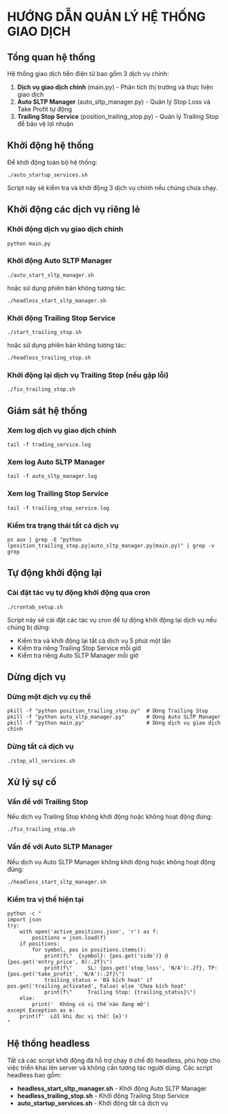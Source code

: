 # HƯỚNG DẪN QUẢN LÝ HỆ THỐNG GIAO DỊCH

## Tổng quan hệ thống
Hệ thống giao dịch tiền điện tử bao gồm 3 dịch vụ chính:
1. **Dịch vụ giao dịch chính** (main.py) - Phân tích thị trường và thực hiện giao dịch
2. **Auto SLTP Manager** (auto_sltp_manager.py) - Quản lý Stop Loss và Take Profit tự động
3. **Trailing Stop Service** (position_trailing_stop.py) - Quản lý Trailing Stop để bảo vệ lợi nhuận

## Khởi động hệ thống
Để khởi động toàn bộ hệ thống:
```
./auto_startup_services.sh
```

Script này sẽ kiểm tra và khởi động 3 dịch vụ chính nếu chúng chưa chạy.

## Khởi động các dịch vụ riêng lẻ

### Khởi động dịch vụ giao dịch chính
```
python main.py
```

### Khởi động Auto SLTP Manager
```
./auto_start_sltp_manager.sh
```
hoặc sử dụng phiên bản không tương tác:
```
./headless_start_sltp_manager.sh
```

### Khởi động Trailing Stop Service
```
./start_trailing_stop.sh
```
hoặc sử dụng phiên bản không tương tác:
```
./headless_trailing_stop.sh
```

### Khởi động lại dịch vụ Trailing Stop (nếu gặp lỗi)
```
./fix_trailing_stop.sh
```

## Giám sát hệ thống

### Xem log dịch vụ giao dịch chính
```
tail -f trading_service.log
```

### Xem log Auto SLTP Manager
```
tail -f auto_sltp_manager.log
```

### Xem log Trailing Stop Service
```
tail -f trailing_stop_service.log
```

### Kiểm tra trạng thái tất cả dịch vụ
```
ps aux | grep -E "python (position_trailing_stop.py|auto_sltp_manager.py|main.py)" | grep -v grep
```

## Tự động khởi động lại

### Cài đặt tác vụ tự động khởi động qua cron
```
./crontab_setup.sh
```

Script này sẽ cài đặt các tác vụ cron để tự động khởi động lại dịch vụ nếu chúng bị dừng:
- Kiểm tra và khởi động lại tất cả dịch vụ 5 phút một lần
- Kiểm tra riêng Trailing Stop Service mỗi giờ
- Kiểm tra riêng Auto SLTP Manager mỗi giờ

## Dừng dịch vụ

### Dừng một dịch vụ cụ thể
```
pkill -f "python position_trailing_stop.py"  # Dừng Trailing Stop
pkill -f "python auto_sltp_manager.py"       # Dừng Auto SLTP Manager
pkill -f "python main.py"                    # Dừng dịch vụ giao dịch chính
```

### Dừng tất cả dịch vụ
```
./stop_all_services.sh
```

## Xử lý sự cố

### Vấn đề với Trailing Stop
Nếu dịch vụ Trailing Stop không khởi động hoặc không hoạt động đúng:
```
./fix_trailing_stop.sh
```

### Vấn đề với Auto SLTP Manager
Nếu dịch vụ Auto SLTP Manager không khởi động hoặc không hoạt động đúng:
```
./headless_start_sltp_manager.sh
```

### Kiểm tra vị thế hiện tại
```
python -c "
import json
try:
    with open('active_positions.json', 'r') as f:
        positions = json.load(f)
    if positions:
        for symbol, pos in positions.items():
            print(f\"  {symbol}: {pos.get('side')} @ {pos.get('entry_price', 0):.2f}\")
            print(f\"     SL: {pos.get('stop_loss', 'N/A'):.2f}, TP: {pos.get('take_profit', 'N/A'):.2f}\")
            trailing_status = 'Đã kích hoạt' if pos.get('trailing_activated', False) else 'Chưa kích hoạt'
            print(f\"     Trailing Stop: {trailing_status}\")
    else:
        print('  Không có vị thế nào đang mở')
except Exception as e:
    print(f'  Lỗi khi đọc vị thế: {e}')
"
```

## Hệ thống headless
Tất cả các script khởi động đã hỗ trợ chạy ở chế độ headless, phù hợp cho việc triển khai lên server và không cần tương tác người dùng. Các script headless bao gồm:

- **headless_start_sltp_manager.sh** - Khởi động Auto SLTP Manager
- **headless_trailing_stop.sh** - Khởi động Trailing Stop Service
- **auto_startup_services.sh** - Khởi động tất cả dịch vụ